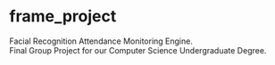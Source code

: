 # frame_project
Facial Recognition Attendance Monitoring Engine.\
Final Group Project for our Computer Science Undergraduate Degree.
